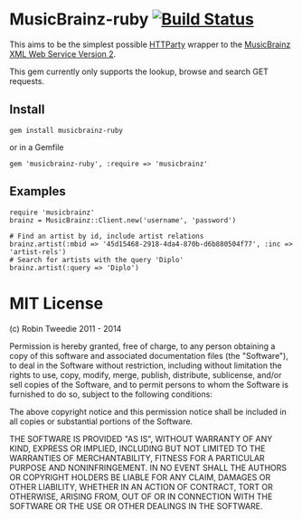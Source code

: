 # MusicBrainz-ruby [![Build Status](https://travis-ci.org/dwo/musicbrainz-ruby.png?branch=master)](https://travis-ci.org/dwo/musicbrainz-ruby)

This aims to be the simplest possible [HTTParty][1] wrapper to the [MusicBrainz
XML Web Service Version 2][2].

This gem currently only supports the lookup, browse and search GET requests.

[1]: https://github.com/jnunemaker/httparty
[2]: http://wiki.musicbrainz.org/XMLWebService

## Install

    gem install musicbrainz-ruby

or in a Gemfile

    gem 'musicbrainz-ruby', :require => 'musicbrainz'

## Examples

    require 'musicbrainz'
    brainz = MusicBrainz::Client.new('username', 'password')

    # Find an artist by id, include artist relations
    brainz.artist(:mbid => '45d15468-2918-4da4-870b-d6b880504f77', :inc => 'artist-rels')
    # Search for artists with the query 'Diplo'
    brainz.artist(:query => 'Diplo')

# MIT License

(c) Robin Tweedie 2011 - 2014

Permission is hereby granted, free of charge, to any person obtaining a copy
of this software and associated documentation files (the "Software"), to deal
in the Software without restriction, including without limitation the rights
to use, copy, modify, merge, publish, distribute, sublicense, and/or sell
copies of the Software, and to permit persons to whom the Software is
furnished to do so, subject to the following conditions:

The above copyright notice and this permission notice shall be included in
all copies or substantial portions of the Software.

THE SOFTWARE IS PROVIDED "AS IS", WITHOUT WARRANTY OF ANY KIND, EXPRESS OR
IMPLIED, INCLUDING BUT NOT LIMITED TO THE WARRANTIES OF MERCHANTABILITY,
FITNESS FOR A PARTICULAR PURPOSE AND NONINFRINGEMENT. IN NO EVENT SHALL THE
AUTHORS OR COPYRIGHT HOLDERS BE LIABLE FOR ANY CLAIM, DAMAGES OR OTHER
LIABILITY, WHETHER IN AN ACTION OF CONTRACT, TORT OR OTHERWISE, ARISING FROM,
OUT OF OR IN CONNECTION WITH THE SOFTWARE OR THE USE OR OTHER DEALINGS IN
THE SOFTWARE.
